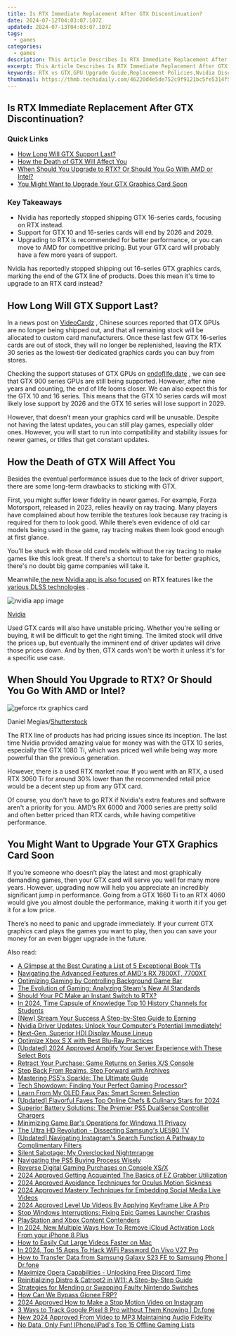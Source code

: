 ```yaml
---
title: Is RTX Immediate Replacement After GTX Discontinuation?
date: 2024-07-12T04:03:07.107Z
updated: 2024-07-13T04:03:07.107Z
tags:
  - games
categories:
  - games
description: This Article Describes Is RTX Immediate Replacement After GTX Discontinuation?
excerpt: This Article Describes Is RTX Immediate Replacement After GTX Discontinuation?
keywords: RTX vs GTX,GPU Upgrade Guide,Replacement Policies,Nvidia Discontinued,Graphics Card Life Cycle,Next-Gen Gaming Cards,Compatible Alternatives
thumbnail: https://thmb.techidaily.com/46220d4e5de752c9f9121bc5fe5314f52ef333630dc70248125ef90566a42a71.jpg
---
```


## Is RTX Immediate Replacement After GTX Discontinuation?

### Quick Links

* [How Long Will GTX Support Last?](#how-long-will-gtx-support-last)
* [How the Death of GTX Will Affect You](#how-the-death-of-gtx-will-affect-you)
* [When Should You Upgrade to RTX? Or Should You Go With AMD or Intel?](#when-should-you-upgrade-to-rtx-or-should-you-go-with-amd-or-intel)
* [You Might Want to Upgrade Your GTX Graphics Card Soon](#you-might-want-to-upgrade-your-gtx-graphics-card-soon)

### Key Takeaways

* Nvidia has reportedly stopped shipping GTX 16-series cards, focusing on RTX instead.
* Support for GTX 10 and 16-series cards will end by 2026 and 2029.
* Upgrading to RTX is recommended for better performance, or you can move to AMD for competitive pricing. But your GTX card will probably have a few more years of support.

 Nvidia has reportedly stopped shipping out 16-series GTX graphics cards, marking the end of the GTX line of products. Does this mean it's time to upgrade to an RTX card instead?

## How Long Will GTX Support Last?

 In a news post on [VideoCardz](https://videocardz.com/newz/nvidia-discontinues-geforce-gtx-16-gpus-the-end-of-gtx-series) , Chinese sources reported that GTX GPUs are no longer being shipped out, and that all remaining stock will be allocated to custom card manufacturers. Once these last few GTX 16-series cards are out of stock, they will no longer be replenished, leaving the RTX 30 series as the lowest-tier dedicated graphics cards you can buy from stores.

 Checking the support statuses of GTX GPUs on [endoflife.date](https://endoflife.date/nvidia-gpu) , we can see that GTX 900 series GPUs are still being supported. However, after nine years and counting, the end of life looms closer. We can also expect this for the GTX 10 and 16 series. This means that the GTX 10 series cards will most likely lose support by 2026 and the GTX 16 series will lose support in 2029.

 However, that doesn’t mean your graphics card will be unusable. Despite not having the latest updates, you can still play games, especially older ones. However, you will start to run into compatibility and stability issues for newer games, or titles that get constant updates.

## How the Death of GTX Will Affect You

 Besides the eventual performance issues due to the lack of driver support, there are some long-term drawbacks to sticking with GTX.

 First, you might suffer lower fidelity in newer games. For example, Forza Motorsport, released in 2023, relies heavily on ray tracing. Many players have complained about how terrible the textures look because ray tracing is required for them to look good. While there’s even evidence of old car models being used in the game, ray tracing makes them look good enough at first glance.

 You'll be stuck with those old card models without the ray tracing to make games like this look great. If there's a shortcut to take for better graphics, there's no doubt big game companies will take it.

 Meanwhile,[the new Nvidia app is also focused](https://www.makeuseof.com/what-is-nvidia-app-improve-gaming-experience/) on RTX features like the [various DLSS technologies](https://www.makeuseof.com/what-is-nvidia-ai-powered-dlss-3-5/) .

![nvidia app image](https://static1.makeuseofimages.com/wordpress/wp-content/uploads/2024/02/nvidia-app-image.jpg)

[Nvidia](https://blogs.nvidia.com/blog/studio-driver-app-rtx-ai-adobe-premiere-pro/)

 Used GTX cards will also have unstable pricing. Whether you're selling or buying, it will be difficult to get the right timing. The limited stock will drive the prices up, but eventually the imminent end of driver updates will drive those prices down. And by then, GTX cards won't be worth it unless it's for a specific use case.

## When Should You Upgrade to RTX? Or Should You Go With AMD or Intel?

![geforce rtx graphics card](https://static1.makeuseofimages.com/wordpress/wp-content/uploads/2024/04/untitled-design.jpg)

 Daniel Megias/[Shutterstock](https://www.shutterstock.com/image-photo/granada-spain-december-18-2021-pny-2093075371)

 The RTX line of products has had pricing issues since its inception. The last time Nvidia provided amazing value for money was with the GTX 10 series, especially the GTX 1080 Ti, which was priced well while being way more powerful than the previous generation.

 However, there is a used RTX market now. If you went with an RTX, a used RTX 3060 Ti for around 30% lower than the recommended retail price would be a decent step up from any GTX card.

 Of course, you don't have to go RTX if Nvidia's extra features and software aren't a priority for you. AMD’s RX 6000 and 7000 series are pretty solid and often better priced than RTX cards, while having competitive performance.

## You Might Want to Upgrade Your GTX Graphics Card Soon

 If you’re someone who doesn’t play the latest and most graphically demanding games, then your GTX card will serve you well for many more years. However, upgrading now will help you appreciate an incredibly significant jump in performance. Going from a GTX 1660 Ti to an RTX 4060 would give you almost double the performance, making it worth it if you get it for a low price.

 There’s no need to panic and upgrade immediately. If your current GTX graphics card plays the games you want to play, then you can save your money for an even bigger upgrade in the future.


<ins class="adsbygoogle"
     style="display:block"
     data-ad-format="autorelaxed"
     data-ad-client="ca-pub-7571918770474297"
     data-ad-slot="1223367746"></ins>



<ins class="adsbygoogle"
     style="display:block"
     data-ad-client="ca-pub-7571918770474297"
     data-ad-slot="8358498916"
     data-ad-format="auto"
     data-full-width-responsive="true"></ins>



<span class="atpl-alsoreadstyle">Also read:</span>
<div><ul>
<li><a href="https://extra-hints.techidaily.com/a-glimpse-at-the-best-curating-a-list-of-5-exceptional-book-tts/"><u>A Glimpse at the Best  Curating a List of 5 Exceptional Book TTs</u></a></li>
<li><a href="https://games-able.techidaily.com/navigating-the-advanced-features-of-amds-rx-7800xt-7700xt/"><u>Navigating the Advanced Features of AMD's RX 7800XT, 7700XT</u></a></li>
<li><a href="https://games-able.techidaily.com/optimizing-gaming-by-controlling-background-game-bar/"><u>Optimizing Gaming by Controlling Background Game Bar</u></a></li>
<li><a href="https://games-able.techidaily.com/the-evolution-of-gaming-analyzing-steams-new-ai-standards/"><u>The Evolution of Gaming: Analyzing Steam's New AI Standards</u></a></li>
<li><a href="https://games-able.techidaily.com/should-your-pc-make-an-instant-switch-to-rtx/"><u>Should Your PC Make an Instant Switch to RTX?</u></a></li>
<li><a href="https://youtube-docs.techidaily.com/24-time-capsule-of-knowledge-top-10-history-channels-for-students/"><u>In 2024, Time Capsule of Knowledge  Top 10 History Channels for Students</u></a></li>
<li><a href="https://youtube-help.techidaily.com/new-stream-your-success-a-step-by-step-guide-to-earning/"><u>[New] Stream Your Success  A Step-by-Step Guide to Earning</u></a></li>
<li><a href="https://games-able.techidaily.com/nvidia-driver-updates-unlock-your-computers-potential-immediately/"><u>Nvidia Driver Updates: Unlock Your Computer's Potential Immediately!</u></a></li>
<li><a href="https://games-able.techidaily.com/next-gen-superior-hdi-display-mouse-lineup/"><u>Next-Gen, Superior HDI Display Mouse Lineup</u></a></li>
<li><a href="https://games-able.techidaily.com/optimize-xbox-s-x-with-best-blu-ray-practices/"><u>Optimize Xbox S X with Best Blu-Ray Practices</u></a></li>
<li><a href="https://discord-videos.techidaily.com/updated-2024-approved-amplify-your-server-experience-with-these-select-bots/"><u>[Updated] 2024 Approved  Amplify Your Server Experience with These Select Bots</u></a></li>
<li><a href="https://games-able.techidaily.com/retract-your-purchase-game-returns-on-series-xs-console/"><u>Retract Your Purchase: Game Returns on Series X/S Console</u></a></li>
<li><a href="https://games-able.techidaily.com/step-back-from-realms-step-forward-with-archives/"><u>Step Back From Realms, Step Forward with Archives</u></a></li>
<li><a href="https://games-able.techidaily.com/mastering-ps5s-sparkle-the-ultimate-guide/"><u>Mastering PS5's Sparkle: The Ultimate Guide</u></a></li>
<li><a href="https://games-able.techidaily.com/tech-showdown-finding-your-perfect-gaming-processor/"><u>Tech Showdown: Finding Your Perfect Gaming Processor?</u></a></li>
<li><a href="https://games-able.techidaily.com/learn-from-my-oled-faux-pas-smart-screen-selection/"><u>Learn From My OLED Faux Pas: Smart Screen Selection</u></a></li>
<li><a href="https://eaxpv-info.techidaily.com/updated-flavorful-faves-top-online-chefs-and-culinary-stars-for-2024/"><u>[Updated] Flavorful Faves  Top Online Chefs & Culinary Stars for 2024</u></a></li>
<li><a href="https://games-able.techidaily.com/superior-battery-solutions-the-premier-ps5-dualsense-controller-chargers/"><u>Superior Battery Solutions: The Premier PS5 DualSense Controller Chargers</u></a></li>
<li><a href="https://games-able.techidaily.com/minimizing-game-bars-operations-for-windows-11-privacy/"><u>Minimizing Game Bar's Operations for Windows 11 Privacy</u></a></li>
<li><a href="https://extra-lessons.techidaily.com/the-ultra-hd-revolution-dissecting-samsungs-ue590-tv/"><u>The Ultra HD Revolution - Dissecting Samsung's UE590 TV</u></a></li>
<li><a href="https://instagram-videos.techidaily.com/updated-navigating-instagrams-search-function-a-pathway-to-complimentary-filters/"><u>[Updated] Navigating Instagram's Search Function  A Pathway to Complimentary Filters</u></a></li>
<li><a href="https://games-able.techidaily.com/silent-sabotage-my-overclocked-nightmrange/"><u>Silent Sabotage: My Overclocked Nightmrange</u></a></li>
<li><a href="https://games-able.techidaily.com/navigating-the-ps5-buying-process-wisely/"><u>Navigating the PS5 Buying Process Wisely</u></a></li>
<li><a href="https://games-able.techidaily.com/reverse-digital-gaming-purchases-on-console-xsx/"><u>Reverse Digital Gaming Purchases on Console XS/X</u></a></li>
<li><a href="https://screen-capture.techidaily.com/2024-approved-getting-acquainted-the-basics-of-ez-grabber-utilization/"><u>2024 Approved  Getting Acquainted  The Basics of EZ Grabber Utilization</u></a></li>
<li><a href="https://extra-information.techidaily.com/2024-approved-avoidance-techniques-for-oculus-motion-sickness/"><u>2024 Approved  Avoidance Techniques for Oculus Motion Sickness</u></a></li>
<li><a href="https://facebook-clips.techidaily.com/2024-approved-mastery-techniques-for-embedding-social-media-live-videos/"><u>2024 Approved  Mastery Techniques for Embedding Social Media Live Videos</u></a></li>
<li><a href="https://ai-editing-video.techidaily.com/2024-approved-level-up-videos-by-applying-keyframe-like-a-pro/"><u>2024 Approved Level Up Videos By Applying Keyframe Like A Pro</u></a></li>
<li><a href="https://games-able.techidaily.com/stop-windows-interruptions-fixing-epic-games-launcher-crashes/"><u>Stop Windows Interruptions: Fixing Epic Games Launcher Crashes</u></a></li>
<li><a href="https://games-able.techidaily.com/playstation-and-xbox-content-contenders/"><u>PlayStation and Xbox Content Contenders</u></a></li>
<li><a href="https://activate-lock.techidaily.com/in-2024-new-multiple-ways-how-to-remove-icloud-activation-lock-from-your-iphone-8-plus-by-drfone-ios/"><u>In 2024, New Multiple Ways How To Remove iCloud Activation Lock From your iPhone 8 Plus</u></a></li>
<li><a href="https://ai-driven-video-production.techidaily.com/how-to-easily-cut-large-videos-faster-on-mac/"><u>How to Easily Cut Large Videos Faster on Mac</u></a></li>
<li><a href="https://android-unlock.techidaily.com/in-2024-top-15-apps-to-hack-wifi-password-on-vivo-v27-pro-by-drfone-android/"><u>In 2024, Top 15 Apps To Hack WiFi Password On Vivo V27 Pro</u></a></li>
<li><a href="https://android-transfer.techidaily.com/how-to-transfer-data-from-samsung-galaxy-s23-fe-to-samsung-phone-drfone-by-drfone-transfer-from-android-transfer-from-android/"><u>How to Transfer Data from Samsung Galaxy S23 FE to Samsung Phone | Dr.fone</u></a></li>
<li><a href="https://games-able.techidaily.com/maximize-opera-capabilities-unlocking-free-discord-time/"><u>Maximize Opera Capabilities - Unlocking Free Discord Time</u></a></li>
<li><a href="https://windows11.techidaily.com/reinitializing-distro-and-catroot2-in-w11-a-step-by-step-guide/"><u>Reinitializing Distro & Catroot2 in W11: A Step-by-Step Guide</u></a></li>
<li><a href="https://games-able.techidaily.com/strategies-for-mending-or-swapping-faulty-nintendo-switches/"><u>Strategies for Mending or Swapping Faulty Nintendo Switches</u></a></li>
<li><a href="https://android-frp.techidaily.com/how-can-we-bypass-gionee-frp-by-drfone-android/"><u>How Can We Bypass Gionee FRP?</u></a></li>
<li><a href="https://ai-vdieo-software.techidaily.com/2024-approved-how-to-make-a-stop-motion-video-on-instagram/"><u>2024 Approved How to Make a Stop Motion Video on Instagram</u></a></li>
<li><a href="https://android-location-track.techidaily.com/3-ways-to-track-google-pixel-8-pro-without-them-knowing-drfone-by-drfone-virtual-android/"><u>3 Ways to Track Google Pixel 8 Pro without Them Knowing | Dr.fone</u></a></li>
<li><a href="https://video-content-creator.techidaily.com/new-2024-approved-from-video-to-mp3-maintaining-audio-fidelity/"><u>New 2024 Approved From Video to MP3 Maintaining Audio Fidelity</u></a></li>
<li><a href="https://games-able.techidaily.com/no-data-only-fun-iphoneipads-top-15-offline-gaming-lists/"><u>No Data, Only Fun! IPhone/iPad's Top 15 Offline Gaming Lists</u></a></li>
</ul></div>

